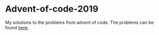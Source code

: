 # Advent-of-code-2019
My solutions to the problems from advent of code.
The problems can be found [here](https://adventofcode.com/).
